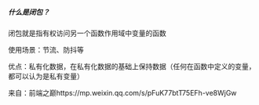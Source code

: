 ##### 什么是闭包？

闭包就是指有权访问另一个函数作用域中变量的函数

使用场景：节流、防抖等

优点：私有化数据，在私有化数据的基础上保持数据（任何在函数中定义的变量，都可以认为是私有变量）



来自：前端之巅https://mp.weixin.qq.com/s/pFuK77btT75EFh-ve8WjGw